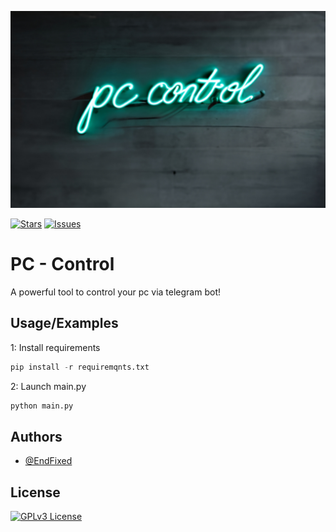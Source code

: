 
![Logo](https://github.com/EndFixed/PC-Control/blob/main/readme/logo.jpg)

[![Stars](https://img.shields.io/github/stars/EndFixed/PC-Control.svg?style=flat-square&color=green)](https://github.com/EndFixed/PC-Control)
[![Issues](https://img.shields.io/github/issues/EndFixed/PC-Control?style=flat-square&color=green)](https://github.com/EndFixed/PC-Control/issues)


# PC - Control

A powerful tool to control your pc via telegram bot!

## Usage/Examples
1: Install requirements
```python
pip install -r requiremqnts.txt
```


2: Launch main.py
```python
python main.py
```


## Authors

- [@EndFixed](https://www.github.com/EndFixed)


## License
[![GPLv3 License](https://img.shields.io/badge/License-GPL%20v3-red.svg?style=flat-square)](https://opensource.org/licenses/)

